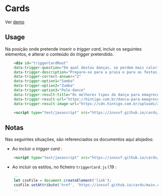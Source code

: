 # Cards

Ver [demo](https://users.fba.up.pt/~up200601296/ix/)

## Usage

Na posição onde pretende inserir o _trigger card_, incluir os seguintes elementos, e alterar o conteúdo do _trigger_ pretendido. 
```html
	<div id="triggerCardRoot" 
	data-trigger-question="Em qual destas danças, se perdem mais calorias por aula?"
	data-trigger-description="Prepare-se para a praia e para as festas de verão de uma forma divertida."
	data-trigger-correct-answer="2"
	data-trigger-option1="Samba"
	data-trigger-option2="Zumba"
	data-trigger-option3="Pole-dance"
	data-trigger-result-title="Os melhores tipos de dança para emagrecer e definir o corpo"
	data-trigger-result-url="https://hintigo.com.br/danca-para-emagrecer/"
	data-trigger-result-image-url="https://cdn.hintigo.com.br/uploads/2017/10/danca-para-emagrecer-425x318.jpg"></div>

	<script type="text/javascript" src="https://inxsvf.github.io/cards/triggerCard.js"></script>
```

## Notas

Nas seguintes situações, são referenciados os documentos aqui alojados:

- Ao incluir o _trigger card_ : 
```html
	<script type="text/javascript" src="https://inxsvf.github.io/cards/triggerCard.js"></script>
```

- Ao incluir os estilos, no ficheiro `triggerCard.js` l.19 : 
```js
	..
	let cssFile = document.createElement('link');
	cssFile.setAttribute('href', 'https://inxsvf.github.io/cards/main.css');
	..
```









